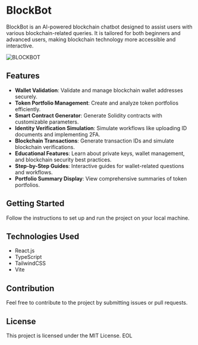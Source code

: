 # BlockBot

BlockBot is an AI-powered blockchain chatbot designed to assist users with various blockchain-related queries. It is tailored for both beginners and advanced users, making blockchain technology more accessible and interactive.

![BLOCKBOT](https://github.com/user-attachments/assets/f1570859-3e1a-4089-8b5c-dfbb875dca1a)

## Features

- **Wallet Validation**: Validate and manage blockchain wallet addresses securely.
- **Token Portfolio Management**: Create and analyze token portfolios efficiently.
- **Smart Contract Generator**: Generate Solidity contracts with customizable parameters.
- **Identity Verification Simulation**: Simulate workflows like uploading ID documents and implementing 2FA.
- **Blockchain Transactions**: Generate transaction IDs and simulate blockchain verifications.
- **Educational Features**: Learn about private keys, wallet management, and blockchain security best practices.
- **Step-by-Step Guides**: Interactive guides for wallet-related questions and workflows.
- **Portfolio Summary Display**: View comprehensive summaries of token portfolios.

## Getting Started

Follow the instructions to set up and run the project on your local machine.

## Technologies Used

- React.js
- TypeScript
- TailwindCSS
- Vite

## Contribution

Feel free to contribute to the project by submitting issues or pull requests.

## License

This project is licensed under the MIT License.
EOL
